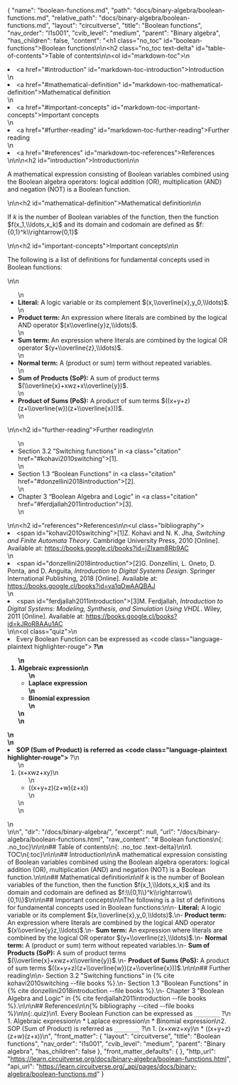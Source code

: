 {
  "name": "boolean-functions.md",
  "path": "docs/binary-algebra/boolean-functions.md",
  "relative_path": "docs/binary-algebra/boolean-functions.md",
  "layout": "circuitverse",
  "title": "Boolean functions",
  "nav_order": "l1s001",
  "cvib_level": "medium",
  "parent": "Binary algebra",
  "has_children": false,
  "content": "<h1 class=\"no_toc\" id=\"boolean-functions\">Boolean functions</h1>\n\n<h2 class=\"no_toc text-delta\" id=\"table-of-contents\">Table of contents</h2>\n\n<ol id=\"markdown-toc\">\n  <li><a href=\"#introduction\" id=\"markdown-toc-introduction\">Introduction</a></li>\n  <li><a href=\"#mathematical-definition\" id=\"markdown-toc-mathematical-definition\">Mathematical definition</a></li>\n  <li><a href=\"#important-concepts\" id=\"markdown-toc-important-concepts\">Important concepts</a></li>\n  <li><a href=\"#further-reading\" id=\"markdown-toc-further-reading\">Further reading</a></li>\n  <li><a href=\"#references\" id=\"markdown-toc-references\">References</a></li>\n</ol>\n\n<h2 id=\"introduction\">Introduction</h2>\n\n<p>A mathematical expression consisting of Boolean variables combined using the Boolean algebra operators: logical addition (OR), multiplication (AND) and negation (NOT) is a Boolean function.</p>\n\n<h2 id=\"mathematical-definition\">Mathematical definition</h2>\n\n<p>If $k$ is the number of Boolean variables of the function, then the function $f(x_1,\\ldots,x_k)$ and its domain and codomain are defined as $f:{0,1}^k\\rightarrow{0,1}$</p>\n\n<h2 id=\"important-concepts\">Important concepts</h2>\n\n<p>The following is a list of definitions for fundamental concepts used in Boolean functions:</p>\n\n<ul>\n  <li><strong>Literal:</strong> A logic variable or its complement $(x,\\overline{x},y_0,\\ldots)$.</li>\n  <li><strong>Product term:</strong> An expression where literals are combined by the logical AND operator $(x\\overline{y}z,\\ldots)$.</li>\n  <li><strong>Sum term:</strong> An expression where literals are combined by the logical OR operator $(y+\\overline{z},\\ldots)$.</li>\n  <li><strong>Normal term:</strong> A (product or sum) term without repeated variables.</li>\n  <li><strong>Sum of Products (SoP):</strong> A sum of product terms $(\\overline{x}+xwz+x\\overline{y})$.</li>\n  <li><strong>Product of Sums (PoS):</strong> A product of sum terms $((x+y+z)(z+\\overline{w})(z+\\overline{x}))$.</li>\n</ul>\n\n<h2 id=\"further-reading\">Further reading</h2>\n\n<ul>\n  <li>Section 3.2 “Switching functions” in <a class=\"citation\" href=\"#kohavi2010switching\">[1]</a>.</li>\n  <li>Section 1.3 “Boolean Functions” in <a class=\"citation\" href=\"#donzellini2018introduction\">[2]</a>.</li>\n  <li>Chapter 3 “Boolean Algebra and Logic” in <a class=\"citation\" href=\"#ferdjallah2011introduction\">[3]</a>.</li>\n</ul>\n\n<h2 id=\"references\">References</h2>\n\n<ul class=\"bibliography\"><li><span id=\"kohavi2010switching\">[1]Z. Kohavi and N. K. Jha, <i>Switching and Finite Automata Theory</i>. Cambridge University Press, 2010 [Online]. Available at: https://books.google.cl/books?id=jZIxam8Rb9AC</span></li>\n<li><span id=\"donzellini2018introduction\">[2]G. Donzellini, L. Oneto, D. Ponta, and D. Anguita, <i>Introduction to Digital Systems Design</i>. Springer International Publishing, 2018 [Online]. Available at: https://books.google.cl/books?id=va1qDwAAQBAJ</span></li>\n<li><span id=\"ferdjallah2011introduction\">[3]M. Ferdjallah, <i>Introduction to Digital Systems: Modeling, Synthesis, and Simulation Using VHDL</i>. Wiley, 2011 [Online]. Available at: https://books.google.cl/books?id=kJRoR8AAu1AC</span></li></ul>\n\n<ol class=\"quiz\">\n  <li>Every Boolean Function can be expressed as <code class=\"language-plaintext highlighter-rouge\">________</code> ?\n    <ol>\n      <li>Algebraic expression\n        <ul>\n          <li>Laplace expression</li>\n          <li>Binomial expression</li>\n        </ul>\n      </li>\n    </ol>\n  </li>\n  <li>SOP (Sum of Product) is referred as <code class=\"language-plaintext highlighter-rouge\">________</code> ?\n    <ol>\n      <li>(x+xwz+xy)\n        <ul>\n          <li>((x+y+z)(z+w)(z+x))</li>\n        </ul>\n      </li>\n    </ol>\n  </li>\n</ol>\n",
  "dir": "/docs/binary-algebra/",
  "excerpt": null,
  "url": "/docs/binary-algebra/boolean-functions.html",
  "raw_content": "# Boolean functions\n{: .no_toc}\n\n\n## Table of contents\n{: .no_toc .text-delta}\n\n1. TOC\n{:toc}\n\n\n## Introduction\n\nA mathematical expression consisting of Boolean variables combined using the Boolean algebra operators: logical addition (OR), multiplication (AND) and negation (NOT) is a Boolean function.\n\n\n## Mathematical definition\n\nIf $k$ is the number of Boolean variables of the function, then the function $f(x_1,\\ldots,x_k)$ and its domain and codomain are defined as $f:\\{0,1\\}^k\\rightarrow\\{0,1\\}$\n\n\n## Important concepts\n\nThe following is a list of definitions for fundamental concepts used in Boolean functions:\n\n-   **Literal:** A logic variable or its complement $(x,\\overline{x},y_0,\\ldots)$.\n-   **Product term:** An expression where literals are combined by the logical AND operator $(x\\overline{y}z,\\ldots)$.\n-   **Sum term:** An expression where literals are combined by the logical OR operator $(y+\\overline{z},\\ldots)$.\n-   **Normal term:** A (product or sum) term without repeated variables.\n-   **Sum of Products (SoP):** A sum of product terms $(\\overline{x}+xwz+x\\overline{y})$.\n-   **Product of Sums (PoS):** A product of sum terms $((x+y+z)(z+\\overline{w})(z+\\overline{x}))$.\n\n\n## Further reading\n\n-   Section 3.2 \"Switching functions\" in {% cite kohavi2010switching --file books %}.\n-   Section 1.3 \"Boolean Functions\" in {% cite donzellini2018introduction --file books %}.\n-   Chapter 3 \"Boolean Algebra and Logic\" in {% cite ferdjallah2011introduction --file books %}.\n\n\n## References\n\n{% bibliography --cited --file books %}\n\n{:.quiz}\n1. Every Boolean Function can be expressed as `________` ?\n   1. Algebraic expression\n   * Laplace expression\n   * Binomial expression\n2. SOP (Sum of Product) is referred as `________` ?\n   1. (x+xwz+xy)\n   * ((x+y+z)(z+w)(z+x))\n",
  "front_matter": {
    "layout": "circuitverse",
    "title": "Boolean functions",
    "nav_order": "l1s001",
    "cvib_level": "medium",
    "parent": "Binary algebra",
    "has_children": false
  },
  "front_matter_defaults": {
  },
  "http_url": "https://learn.circuitverse.org/docs/binary-algebra/boolean-functions.html",
  "api_url": "https://learn.circuitverse.org/_api/pages/docs/binary-algebra/boolean-functions.md"
}